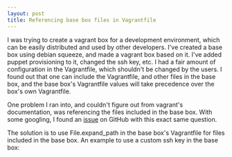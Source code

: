 ```yaml
---
layout: post
title: Referencing base box files in Vagrantfile 
---
```

I was trying to create a vagrant box for a development environment, which can be easily distributed and used by other developers. I've created a base box using debian squeeze, and made a vagrant box based on it. I've added puppet provisioning to it, changed the ssh key, etc. I had a fair amount of configuration in the Vagrantfile, which shouldn't be changed by the users. I found out that one can include the Vagrantfile, and other files in the base box, and the base box's Vagrantfile values will take precedence over the box's own Vagrantfile.

One problem I ran into, and couldn't figure out from vagrant's documentation, was referencing the files included in the base box. With some googling, I found an [issue](https://github.com/mitchellh/vagrant/issues/344) on GitHub with this exact same question.

The solution is to use File.expand_path in the base box's Vagrantfile for files included in the base box. An example to use a custom ssh key in the base box:

<script src="https://gist.github.com/1240645.js?file=gistfile1.rb"></script>